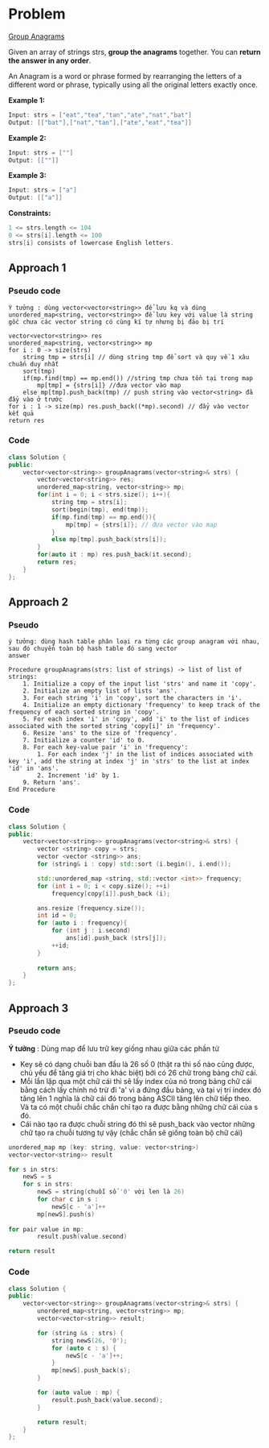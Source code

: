 # Problem
[Group Anagrams](https://leetcode.com/problems/group-anagrams/description/)

Given an array of strings strs, **group the anagrams** together. You can **return the answer in any order**.

An Anagram is a word or phrase formed by rearranging the letters of a different word or phrase, typically using all the original letters exactly once.

 

**Example 1:**
```cpp
Input: strs = ["eat","tea","tan","ate","nat","bat"]
Output: [["bat"],["nat","tan"],["ate","eat","tea"]]
```
**Example 2:**
```cpp
Input: strs = [""]
Output: [[""]]
```
**Example 3:**
```cpp
Input: strs = ["a"]
Output: [["a"]]
```

**Constraints:**
```cpp
1 <= strs.length <= 104
0 <= strs[i].length <= 100
strs[i] consists of lowercase English letters.
```

## Approach 1
### Pseudo code

```
Ý tưởng : dùng vector<vector<string>> để lưu kq và dùng unordered_map<string, vector<string>> để lưu key với value là string gốc chưa các vector string có cùng kí tự nhưng bị đảo bị trí

vector<vector<string>> res
unordered_map<string, vector<string>> mp
for i : 0 -> size(strs) 
    string tmp = strs[i] // dùng string tmp để sort và quy về 1 xâu chuẩn duy nhất
    sort(tmp)
    if(mp.find(tmp) == mp.end()) //string tmp chưa tồn tại trong map
        mp[tmp] = {strs[i]} //đưa vector vào map
    else mp[tmp].push_back(tmp) // push string vào vector<string> đã đẩy vào ở trước
for i : 1 -> size(mp) res.push_back((*mp).second) // đẩy vào vector kết quả
return res
```
### Code

```cpp
class Solution {
public:
    vector<vector<string>> groupAnagrams(vector<string>& strs) {
        vector<vector<string>> res;
        unordered_map<string, vector<string>> mp;
        for(int i = 0; i < strs.size(); i++){
            string tmp = strs[i];
            sort(begin(tmp), end(tmp));
            if(mp.find(tmp) == mp.end()){
                mp[tmp] = {strs[i]}; // đưa vector vào map
            }
            else mp[tmp].push_back(strs[i]);
        }
        for(auto it : mp) res.push_back(it.second);
        return res;
    }
};

```

## Approach 2
### Pseudo
```
ý tưởng: dùng hash table phân loại ra từng các group anagram với nhau, sau đó chuyển toàn bộ hash table đó sang vector
answer

Procedure groupAnagrams(strs: list of strings) -> list of list of strings:
    1. Initialize a copy of the input list 'strs' and name it 'copy'.
    2. Initialize an empty list of lists 'ans'.
    3. For each string 'i' in 'copy', sort the characters in 'i'.
    4. Initialize an empty dictionary 'frequency' to keep track of the frequency of each sorted string in 'copy'.
    5. For each index 'i' in 'copy', add 'i' to the list of indices associated with the sorted string 'copy[i]' in 'frequency'.
    6. Resize 'ans' to the size of 'frequency'.
    7. Initialize a counter 'id' to 0.
    8. For each key-value pair 'i' in 'frequency':
        1. For each index 'j' in the list of indices associated with key 'i', add the string at index 'j' in 'strs' to the list at index 'id' in 'ans'.
        2. Increment 'id' by 1.
    9. Return 'ans'.
End Procedure

```
### Code
```cpp
class Solution {
public:
    vector<vector<string>> groupAnagrams(vector<string>& strs) {
        vector <string> copy = strs;
        vector <vector <string>> ans;
        for (string& i : copy) std::sort (i.begin(), i.end());

        std::unordered_map <string, std::vector <int>> frequency;
        for (int i = 0; i < copy.size(); ++i)
            frequency[copy[i]].push_back (i);

        ans.resize (frequency.size());
        int id = 0;
        for (auto i : frequency){
            for (int j : i.second)  
                ans[id].push_back (strs[j]);
            ++id;
        }
        
        return ans;
    }
};
```

## Approach 3
### Pseudo code

**Ý tưởng** : Dùng map để lưu trữ key giống nhau giữa các phần tử
+ Key sẽ có dạng chuỗi ban đầu là 26 số 0 (thật ra thì số nào cũng được, chủ yếu để tăng giá trị cho khác biệt) bởi có 26 chữ trong bảng chữ cái.
+ Mỗi lần lặp qua một chữ cái thì sẽ lấy index của nó trong bảng chữ cái bằng cách lấy chính nó trừ đi 'a' vì a đứng đầu bảng, và tại vị trí index đó tăng lên 1 nghĩa là chữ cái đó trong bảng ASCII tăng lên chữ tiếp theo. Và ta có một chuỗi chắc chắn chỉ tạo ra được bằng những chữ cái của s đó.
+ Cái nào tạo ra được chuỗi string đó thì sẽ push_back vào vector những chữ tạo ra chuỗi tương tự vậy (chắc chắn sẽ giống toàn bộ chữ cái)

```cpp
unordered_map mp (key: string, value: vector<string>)
vector<vector<string>> result

for s in strs:
    newS = s
    for s in strs:
        newS = string(chuỗi số '0' với len là 26)
        for char c in s :
            newS[c - 'a']++
        mp[newS].push(s)
    
for pair value in mp:
        result.push(value.second)

return result

```
### Code
```cpp
class Solution {
public:
    vector<vector<string>> groupAnagrams(vector<string>& strs) {
        unordered_map<string, vector<string>> mp;
        vector<vector<string>> result;

        for (string &s : strs) {
            string newS(26, '0');
            for (auto c : s) {
                newS[c - 'a']++;
            }
            mp[newS].push_back(s);
        }

        for (auto value : mp) {
            result.push_back(value.second);
        }

        return result;
    }
};
```